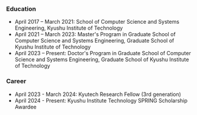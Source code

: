 ### Education
- April 2017 – March 2021: School of Computer Science and Systems Engineering, Kyushu Institute of Technology
- April 2021 – March 2023: Master's Program in Graduate School of Computer Science and Systems Engineering, Graduate School of Kyushu Institute of Technology
- April 2023 – Present: Doctor's Program in Graduate School of Computer Science and Systems Engineering, Graduate School of Kyushu Institute of Technology

### Career
- April 2023 - March 2024: Kyutech Research Fellow (3rd generation)
- April 2024 - Present: Kyushu Institute Technology SPRING Scholarship Awardee